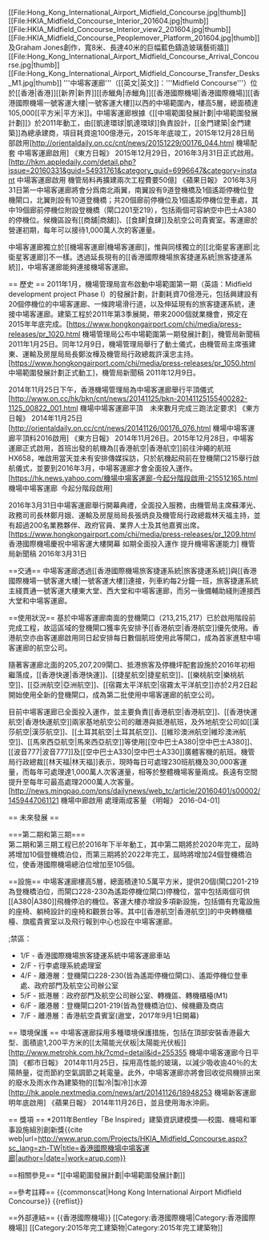 [[File:Hong_Kong_International_Airport_Midfield_Concourse.jpg|thumb]]
[[File:HKIA_Midfield_Concourse_Interior_201604.jpg|thumb]]
[[File:HKIA_Midfield_Concourse_Interior_view2_201604.jpg|thumb]]
[[File:HKIA_Midfield_Concourse_Peoplemover_Platform_201604.jpg|thumb]]及Graham Jones創作，寬8米、長達40米的巨幅藍色鑄造玻璃藝術牆]]
[[File:Hong_Kong_International_Airport_Midfield_Concourse_Arrival_Concourse.jpg|thumb]]
[[File:Hong_Kong_International_Airport_Midfield_Concourse_Transfer_Desks_M1.jpg|thumb]]
'''中場客運廊'''（[[英文|英文]]：'''Midfield Concourse'''）位於[[香港|香港]][[新界|新界]][[赤鱲角|赤鱲角]][[香港國際機場|香港國際機場]][[香港國際機場一號客運大樓|一號客運大樓]]以西的中場範圍內，樓高5層，總面積達105,000[[平方米|平方米]]。中場客運廊根據《[[中場範圍發展計劃|中場範圍發展計劃]]》於2011年動工，由[[凱達環球|凱達環球]]負責設計，[[金門建築|金門建築]]為總承建商，項目耗資逾100億港元，2015年年底竣工，2015年12月28日局部啟用<ref>[http://orientaldaily.on.cc/cnt/news/20151229/00176_044.html 機場配套 中場客運廊啟用] 《東方日報》 2015年12月29日</ref>，2016年3月31日正式啟用。<ref name = "fo">[http://hkm.appledaily.com/detail.php?issue=20160331&guid=54931761&category_guid=6996647&category=instant 中場客運廊啟用 機管局料再擴建兩次工程費要50億] 《蘋果日報》 2016年3月31日</ref>第一中場客運廊將會分爲南北兩翼，南翼設有9道登機橋及1個遙距停機位登機閘口，北翼則設有10道登機橋；共20個廊前停機位及1個遙距停機位登車處，其中19個廊前停機位附設登機橋（閘口201至219），包括兩個可容納空中巴士A380的停機位。候機區設有[[商舖|商舖]]、[[食肆|食肆]]及航空公司貴賓室。客運廊於營運初期，每年可以接待1,000萬人次的客運量。

中場客運廊獨立於[[機場客運廊|機場客運廊]]，惟與同樣獨立的[[北衛星客運廊|北衛星客運廊]]不一樣。透過延長現有的[[香港國際機場旅客捷運系統|旅客捷運系統]]，中場客運廊能夠連接機場客運廊。

== 歷史 ==
2011年1月，機場管理局宣布啟動中場範圍第一期（英語：Midfield development project Phase I）的發展計劃，計劃耗資70億港元，包括興建設有20個停機位的中場客運廊、一條跨場滑行道，以及伸延現有的旅客捷運系統，連接中場客運廊。建築工程於2011年第3季展開，帶來2000個就業機會，預定在2015年年底完成。<ref>[https://www.hongkongairport.com/chi/media/press-releases/pr_1020.html 機場管理局公布中場範圍第一期發展計劃]，機管局新聞稿 2011年1月25日。</ref>同年12月9日，機場管理局舉行了動土儀式，由機管局主席張建東、運輸及房屋局局長鄭汝樺及機管局行政總裁許漢忠主持。<ref>[https://www.hongkongairport.com/chi/media/press-releases/pr_1050.html 中場範圍發展計劃正式動工]，機管局新聞稿 2011年12月9日。</ref>

2014年11月25日下午，香港機場管理局為中場客運廊舉行平頂儀式<ref>[http://www.on.cc/hk/bkn/cnt/news/20141125/bkn-20141125155400282-1125_00822_001.html 機場中場客運廊平頂　未來數月完成三跑法定要求] 《東方日報》 2014年11月25日</ref><ref>[http://orientaldaily.on.cc/cnt/news/20141126/00176_076.html 機場中場客運廊平頂料2016啟用] 《東方日報》 2014年11月26日</ref>。2015年12月28日，中場客運廊正式啟用，首班出發的航機為[[香港航空|香港航空]]前往沖繩的航班HX658，唯啟用當天並未有安排傳媒採訪，只於航機起飛前在登機閘口215舉行啟航儀式，並要到2016年3月，中場客運廊才會全面投入運作。<ref>[https://hk.news.yahoo.com/機場中場客運廊-今起分階段啟用-215512165.html 機場中場客運廊 今起分階段啟用]</ref>

2016年3月31日中場客運廊舉行開幕典禮，全面投入服務，由機管局主席蘇澤光、政務司司長林鄭月娥、運輸及房屋局局長張炳良及機管局行政總裁林天福主持，並有超過200名業務夥伴、政府官員、業界人士及其他嘉賓出席。<ref>[https://www.hongkongairport.com/chi/media/press-releases/pr_1209.html 香港國際機場慶祝中場客運大樓開幕 如期全面投入運作 提升機場客運能力] 機管局新聞稿 2016年3月31日</ref>

==交通==
中場客運廊透過[[香港國際機場旅客捷運系統|旅客捷運系統]]與[[香港國際機場一號客運大樓|一號客運大樓]]連接，列車約每2分鐘一班，旅客捷運系統主綫貫通一號客運大樓東大堂、西大堂和中場客運廊，而另一後備輔助綫則連接西大堂和中場客運廊。

==使用狀況==
基於中場客運廊南面的登機閘口（213,215,217）已於啟用階段前完成工程，故這區域的登機閘口獲率先安排予[[香港航空|香港航空]]優先使用。香港航空亦由客運廊啟用同日起安排每日數個航班使用此等閘口，成為首家進駐中場客運廊的航空公司。

隨著客運廊北面的205,207,209閘口、抵港旅客及停機坪配套設施於2016年初相繼落成，[[香港快運|香港快運]]、[[捷星航空|捷星航空]]、[[樂桃航空|樂桃航空]]、[[亞洲航空|亞洲航空]]、[[宿霧太平洋航空|宿霧太平洋航空]]亦於2月2日起開始使用全新的登機閘口，成為第二批使用中場客運廊的航空公司。

目前中場客運廊已全面投入運作，並主要負責[[香港航空|香港航空]]、[[香港快運航空|香港快運航空]]兩家基地航空公司的離港與抵港航班，及外地航空公司如[[漢莎航空|漢莎航空]]、[[土耳其航空|土耳其航空]]、[[維珍澳洲航空|維珍澳洲航空]]、[[馬來西亞航空|馬來西亞航空]]等使用[[空中巴士A380|空中巴士A380]]、[[波音777|波音777]]及[[空中巴士A330|空中巴士A330]]廣體客機的航班。機管局行政總裁[[林天福|林天福]]表示，現時每日可處理230班航機及30,000客運量，而每年可處理達1,000萬人次客運量，相等於整體機場客量兩成。長遠有空間提升至每年可最高處理2000萬人次客量。<ref>[http://news.mingpao.com/pns/dailynews/web_tc/article/20160401/s00002/1459447061121 機場中廊啟用 處理兩成客量 《明報》 2016-04-01]</ref>                   

==   未來發展   ==                     

===第二期和第三期===                    
第二期和第三期工程已於2016年下半年動工，其中第二期將於2020年完工，屆時將增加10個登機橋泊位，而第三期將於2022年完工，屆時將增加24個登機橋泊位，使香港國際機場總泊位增加至105個。

==設施==
中場客運廊樓高5層，總面積達10.5萬平方米，提供20個(閘口201-219為登機橋泊位，而閘口228-230為遙距停機位閘口)停機位，當中包括兩個可供[[A380|A380]]飛機停泊的機位。客運大樓亦增設多項新設施，包括備有充電設施的座椅、躺椅設計的座椅和觀景台等。其中[[香港航空|香港航空]]的中央轉機櫃檯、旗艦貴賓室以及飛行報到中心也設在中場客運廊。

;禁區：
<span style="font-size:smaller;">
* 1/F - 香港國際機場旅客捷運系統中場客運廊車站
* 2/F - 行李處理系統處理室
* 4/F - 離港層：登機閘口228-230(皆為遙距停機位閘口)、遙距停機位登車處、政府部門及航空公司辦公室
* 5/F - 抵港層：政府部門及航空公司辦公室、轉機區、轉機櫃檯(M1)
* 6/F - 離港層：登機閘口201-219(皆為登機橋泊位)、候機廳及商店
* 7/F - 離港層：香港航空貴賓室(遨堂，2017年9月1日開幕)
</span>

== 環境保護 ==
中場客運廊採用多種環境保護措施，包括在頂部安裝香港最大型、面積逾1,200平方米的[[太陽能光伏板|太陽能光伏板]]<ref>[http://www.metrohk.com.hk/?cmd=detail&id=255355 機場中場客運廊今日平頂] 《都市日報》 2014年11月25日</ref>，採用高性能的玻璃，以減少吸收逾40％的太陽熱量，從而節約空氣調節之耗電量。此外，中場客運廊亦將會回收從飛機排出來的廢水及雨水作為建築物的[[製冷|製冷]]水源<ref>[http://hk.apple.nextmedia.com/news/art/20141126/18948253 機場新客運廊明年底啟用] 《蘋果日報》 2014年11月26日</ref>，並且使用海水沖廁。

== 獎項 ==
*2011年Bentley「Be Inspired」建築資訊建模獎──校園、機場和軍事設施組別創新獎<ref>{{cite web|url=http://www.arup.com/Projects/HKIA_Midfield_Concourse.aspx?sc_lang=zh-TW|title=香港國際機場中場客運廊|author=|date=|work=arup.com}}</ref>

==相關參見==
*[[中場範圍發展計劃|中場範圍發展計劃]]

==參考註釋==
{{commonscat|Hong Kong International Airport Midfield Concourse}}
{{reflist}}

==外部連結==
{{香港國際機場}}
[[Category:香港國際機場|Category:香港國際機場]]
[[Category:2015年完工建築物|Category:2015年完工建築物]]